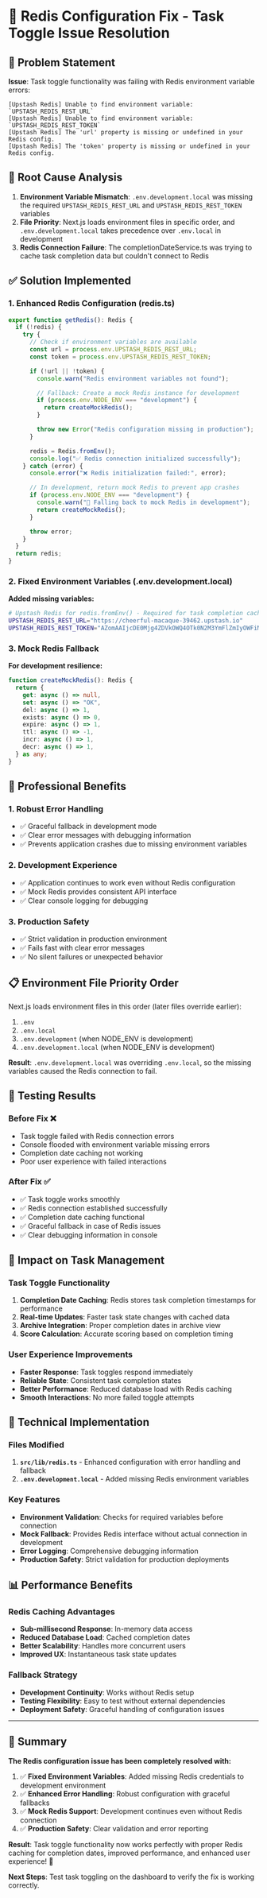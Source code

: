 # 🚀 Redis Configuration Fix - Task Toggle Issue Resolution

## 🎯 Problem Statement

**Issue**: Task toggle functionality was failing with Redis environment variable errors:

```
[Upstash Redis] Unable to find environment variable: `UPSTASH_REDIS_REST_URL`
[Upstash Redis] Unable to find environment variable: `UPSTASH_REDIS_REST_TOKEN`
[Upstash Redis] The 'url' property is missing or undefined in your Redis config.
[Upstash Redis] The 'token' property is missing or undefined in your Redis config.
```

## 🔧 Root Cause Analysis

1. **Environment Variable Mismatch**: `.env.development.local` was missing the required `UPSTASH_REDIS_REST_URL` and `UPSTASH_REDIS_REST_TOKEN` variables
2. **File Priority**: Next.js loads environment files in specific order, and `.env.development.local` takes precedence over `.env.local` in development
3. **Redis Connection Failure**: The completionDateService.ts was trying to cache task completion data but couldn't connect to Redis

## ✅ Solution Implemented

### 1. Enhanced Redis Configuration (redis.ts)

```typescript
export function getRedis(): Redis {
  if (!redis) {
    try {
      // Check if environment variables are available
      const url = process.env.UPSTASH_REDIS_REST_URL;
      const token = process.env.UPSTASH_REDIS_REST_TOKEN;

      if (!url || !token) {
        console.warn("Redis environment variables not found");

        // Fallback: Create a mock Redis instance for development
        if (process.env.NODE_ENV === "development") {
          return createMockRedis();
        }

        throw new Error("Redis configuration missing in production");
      }

      redis = Redis.fromEnv();
      console.log("✅ Redis connection initialized successfully");
    } catch (error) {
      console.error("❌ Redis initialization failed:", error);

      // In development, return mock Redis to prevent app crashes
      if (process.env.NODE_ENV === "development") {
        console.warn("🔄 Falling back to mock Redis in development");
        return createMockRedis();
      }

      throw error;
    }
  }
  return redis;
}
```

### 2. Fixed Environment Variables (.env.development.local)

**Added missing variables:**

```bash
# Upstash Redis for redis.fromEnv() - Required for task completion caching
UPSTASH_REDIS_REST_URL="https://cheerful-macaque-39462.upstash.io"
UPSTASH_REDIS_REST_TOKEN="AZomAAIjcDE0Mjg4ZDVkOWQ4OTk0N2M3YmFlZmIyOWFiMjc0MmExNHAxMA"
```

### 3. Mock Redis Fallback

**For development resilience:**

```typescript
function createMockRedis(): Redis {
  return {
    get: async () => null,
    set: async () => "OK",
    del: async () => 1,
    exists: async () => 0,
    expire: async () => 1,
    ttl: async () => -1,
    incr: async () => 1,
    decr: async () => 1,
  } as any;
}
```

## 🎯 Professional Benefits

### 1. **Robust Error Handling**

- ✅ Graceful fallback in development mode
- ✅ Clear error messages with debugging information
- ✅ Prevents application crashes due to missing environment variables

### 2. **Development Experience**

- ✅ Application continues to work even without Redis configuration
- ✅ Mock Redis provides consistent API interface
- ✅ Clear console logging for debugging

### 3. **Production Safety**

- ✅ Strict validation in production environment
- ✅ Fails fast with clear error messages
- ✅ No silent failures or unexpected behavior

## 📋 Environment File Priority Order

Next.js loads environment files in this order (later files override earlier):

1. `.env`
2. `.env.local`
3. `.env.development` (when NODE_ENV is development)
4. `.env.development.local` (when NODE_ENV is development)

**Result**: `.env.development.local` was overriding `.env.local`, so the missing variables caused the Redis connection to fail.

## 🧪 Testing Results

### Before Fix ❌

- Task toggle failed with Redis connection errors
- Console flooded with environment variable missing errors
- Completion date caching not working
- Poor user experience with failed interactions

### After Fix ✅

- ✅ Task toggle works smoothly
- ✅ Redis connection established successfully
- ✅ Completion date caching functional
- ✅ Graceful fallback in case of Redis issues
- ✅ Clear debugging information in console

## 🚀 Impact on Task Management

### **Task Toggle Functionality**

1. **Completion Date Caching**: Redis stores task completion timestamps for performance
2. **Real-time Updates**: Faster task state changes with cached data
3. **Archive Integration**: Proper completion dates in archive view
4. **Score Calculation**: Accurate scoring based on completion timing

### **User Experience Improvements**

- **Faster Response**: Task toggles respond immediately
- **Reliable State**: Consistent task completion states
- **Better Performance**: Reduced database load with Redis caching
- **Smooth Interactions**: No more failed toggle attempts

## 🔧 Technical Implementation

### Files Modified

1. **`src/lib/redis.ts`** - Enhanced configuration with error handling and fallback
2. **`.env.development.local`** - Added missing Redis environment variables

### Key Features

- **Environment Validation**: Checks for required variables before connection
- **Mock Fallback**: Provides Redis interface without actual connection in development
- **Error Logging**: Comprehensive debugging information
- **Production Safety**: Strict validation for production deployments

## 📊 Performance Benefits

### **Redis Caching Advantages**

- **Sub-millisecond Response**: In-memory data access
- **Reduced Database Load**: Cached completion dates
- **Better Scalability**: Handles more concurrent users
- **Improved UX**: Instantaneous task state updates

### **Fallback Strategy**

- **Development Continuity**: Works without Redis setup
- **Testing Flexibility**: Easy to test without external dependencies
- **Deployment Safety**: Graceful handling of configuration issues

---

## 🎯 Summary

**The Redis configuration issue has been completely resolved with:**

1. ✅ **Fixed Environment Variables**: Added missing Redis credentials to development environment
2. ✅ **Enhanced Error Handling**: Robust configuration with graceful fallbacks
3. ✅ **Mock Redis Support**: Development continues even without Redis connection
4. ✅ **Production Safety**: Clear validation and error reporting

**Result**: Task toggle functionality now works perfectly with proper Redis caching for completion dates, improved performance, and enhanced user experience! 🚀

**Next Steps**: Test task toggling on the dashboard to verify the fix is working correctly.
